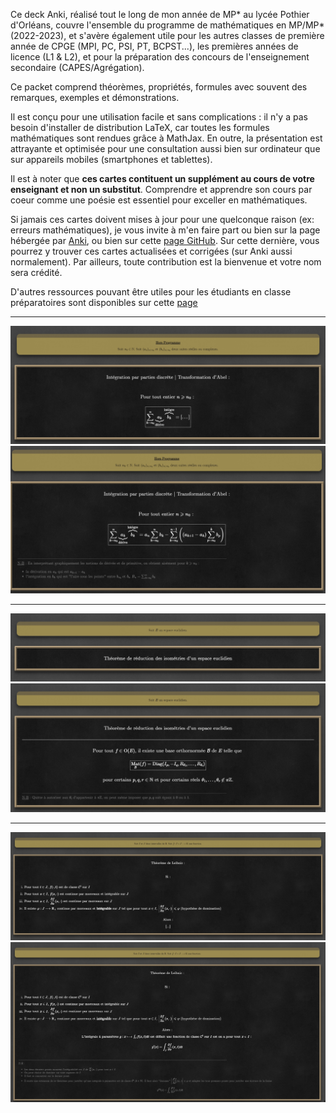 
Ce deck Anki, réalisé tout le long de mon année de MP* au lycée Pothier d'Orléans, couvre l'ensemble du programme de mathématiques en MP/MP* (2022-2023), et s'avère également utile pour les autres classes de première année de CPGE (MPI, PC, PSI, PT, BCPST...), les premières années de licence (L1 & L2), et pour la préparation des concours de l'enseignement secondaire (CAPES/Agrégation).

Ce packet comprend théorèmes, propriétés, formules avec souvent des remarques, exemples et démonstrations.

Il est conçu pour une utilisation facile et sans complications : il n'y a pas besoin d'installer de distribution LaTeX, car toutes les formules mathématiques sont rendues grâce à MathJax. En outre, la présentation est attrayante et optimisée pour une consultation aussi bien sur ordinateur que sur appareils mobiles (smartphones et tablettes).

Il est à noter que  **ces cartes contituent un supplément au cours de votre enseignant et non un substitut**. Comprendre et apprendre son cours par coeur comme une poésie est essentiel pour exceller en mathématiques.

Si jamais ces cartes doivent mises à jour pour une quelconque raison (ex: erreurs mathématiques), je vous invite à m'en faire part ou bien sur la page hébergée par  [Anki](https://ankiweb.net/shared/decks), ou bien sur cette  [page GitHub](https://github.com/ValentinRonsseray/maths_anki_mp). Sur cette dernière, vous pourrez y trouver ces cartes actualisées et corrigées (sur Anki aussi normalement). Par ailleurs, toute contribution est la bienvenue et votre nom sera crédité.

D'autres ressources pouvant être utiles pour les étudiants en classe préparatoires sont disponibles sur cette [page](https://github.com/ValentinRonsseray/RessourcesUtilesMathsPhysiquePrepaLicense)

---
![](https://github.com/ValentinRonsseray/maths_anki_mp/blob/main/image/abel-masque.jpg?raw=true)
![enter image description here](https://github.com/ValentinRonsseray/maths_anki_mp/blob/main/image/abel.jpg?raw=true)

---
![enter image description here](https://github.com/ValentinRonsseray/maths_anki_mp/blob/main/image/reduc.jpg?raw=true)
![enter image description here](https://github.com/ValentinRonsseray/maths_anki_mp/blob/main/image/reduc-pas-masque.jpg?raw=true)

---
![enter image description here](https://github.com/ValentinRonsseray/maths_anki_mp/blob/main/image/leibniz-masque.jpg?raw=true)
![enter image description here](https://github.com/ValentinRonsseray/maths_anki_mp/blob/main/image/leibniz.jpg?raw=true)
